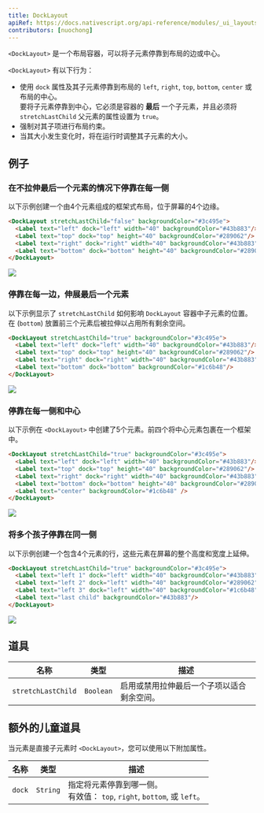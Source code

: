```yaml
---
title: DockLayout
apiRef: https://docs.nativescript.org/api-reference/modules/_ui_layouts_dock_layout_
contributors: [nuochong]
---
```


`<DockLayout>` 是一个布局容器，可以将子元素停靠到布局的边或中心。

`<DockLayout>` 有以下行为：

* 使用 `dock` 属性及其子元素停靠到布局的 `left`, `right`, `top`, `bottom`, `center` 或布局的中心。<br/>要将子元素停靠到中心，它必须是容器的 **最后** 一个子元素，并且必须将 `stretchLastChild` 父元素的属性设置为 `true`。
* 强制对其子项进行布局约束。
* 当其大小发生变化时，将在运行时调整其子元素的大小。

## 例子

### 在不拉伸最后一个元素的情况下停靠在每一侧

以下示例创建一个由4个元素组成的框架式布局，位于屏幕的4个边缘。

```html
<DockLayout stretchLastChild="false" backgroundColor="#3c495e">
  <Label text="left" dock="left" width="40" backgroundColor="#43b883"/>
  <Label text="top" dock="top" height="40" backgroundColor="#289062"/>
  <Label text="right" dock="right" width="40" backgroundColor="#43b883"/>
  <Label text="bottom" dock="bottom" height="40" backgroundColor="#289062"/>
</DockLayout>
```
<img class="md:w-1/2 lg:w-1/3" src="https://art.nativescript-vue.org/layouts/dock_layout_no_stretch.svg" />

### 停靠在每一边，伸展最后一个元素

以下示例显示了 `stretchLastChild` 如何影响 `DockLayout` 容器中子元素的位置。在 (`bottom`) 放置前三个元素后被拉伸以占用所有剩余空间。

```html
<DockLayout stretchLastChild="true" backgroundColor="#3c495e">
  <Label text="left" dock="left" width="40" backgroundColor="#43b883"/>
  <Label text="top" dock="top" height="40" backgroundColor="#289062"/>
  <Label text="right" dock="right" width="40" backgroundColor="#43b883"/>
  <Label text="bottom" dock="bottom" backgroundColor="#1c6b48"/>
</DockLayout>
```
<img class="md:w-1/2 lg:w-1/3" src="https://art.nativescript-vue.org/layouts/dock_layout_stretch.svg" />

### 停靠在每一侧和中心

以下示例在 `<DockLayout>` 中创建了5个元素。前四个将中心元素包裹在一个框架中。

```html
<DockLayout stretchLastChild="true" backgroundColor="#3c495e">
  <Label text="left" dock="left" width="40" backgroundColor="#43b883"/>
  <Label text="top" dock="top" height="40" backgroundColor="#289062"/>
  <Label text="right" dock="right" width="40" backgroundColor="#43b883"/>
  <Label text="bottom" dock="bottom" height="40" backgroundColor="#289062"/>
  <Label text="center" backgroundColor="#1c6b48" />
</DockLayout>
```
<img class="md:w-1/2 lg:w-1/3" src="https://art.nativescript-vue.org/layouts/dock_layout_all_sides_and_stretch.svg" />

### 将多个孩子停靠在同一侧

以下示例创建一个包含4个元素的行，这些元素在屏幕的整个高度和宽度上延伸。
 
```html
<DockLayout stretchLastChild="true" backgroundColor="#3c495e">
  <Label text="left 1" dock="left" width="40" backgroundColor="#43b883"/>
  <Label text="left 2" dock="left" width="40" backgroundColor="#289062"/>
  <Label text="left 3" dock="left" width="40" backgroundColor="#1c6b48"/>
  <Label text="last child" backgroundColor="#43b883"/>
</DockLayout>
```
<img class="md:w-1/2 lg:w-1/3" src="https://art.nativescript-vue.org/layouts/dock_layout_multiple_on_same_side.svg" />

## 道具

| 名称 | 类型 | 描述 |
|------|------|-------------|
| `stretchLastChild` | `Boolean` | 启用或禁用拉伸最后一个子项以适合剩余空间。

## 额外的儿童道具

当元素是直接子元素时 `<DockLayout>`，您可以使用以下附加属性。

| 名称 | 类型 | 描述 |
|------|------|-------------|
| `dock` | `String` | 指定将元素停靠到哪一侧。<br/>有效值： `top`, `right`, `bottom`, 或 `left`。
